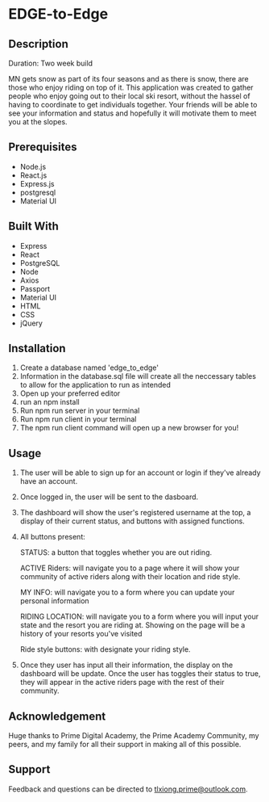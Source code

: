 # EDGE-to-Edge

## Description

Duration: Two week build

MN gets snow as part of its four seasons and as there is snow, there are those who enjoy riding on top of it. This application was created to gather people who enjoy going out to their local ski resort, without the hassel of having to coordinate to get individuals together. Your friends will be able to see your information and status and hopefully it will motivate them to meet you at the slopes.

## Prerequisites
- Node.js
- React.js
- Express.js
- postgresql
- Material UI

## Built With
- Express 
- React 
- PostgreSQL 
- Node 
- Axios 
- Passport 
- Material UI 
- HTML 
- CSS 
- jQuery 

## Installation

1. Create a database named 'edge_to_edge'
2. Information in the database.sql file will create all the neccessary tables to allow for the application to run as intended
3. Open up your preferred editor 
4. run an npm install
5. Run npm run server in your terminal
6. Run npm run client in your terminal
7. The npm run client command will open up a new browser for you!

## Usage

1. The user will be able to sign up for an account or login if they've already have an account. 
2. Once logged in, the user will be sent to the dasboard.
3. The dashboard will show the user's registered username at the top, a display of their current status, and buttons with assigned functions.
4. All buttons present:

      STATUS: a button that toggles whether you are out riding.

      ACTIVE Riders: will navigate you to a page where it will show your community of active riders along with their location and ride style. 

      MY INFO: will navigate you to a form where you can update your personal information 

      RIDING LOCATION: will navigate you to a form where you will input your state and the resort you are riding at. Showing on the page will be a history of your resorts you've visited 

      Ride style buttons: with designate your riding style.

5. Once they user has input all their information, the display on the dashboard will be update. Once the user has toggles their status to true, they will appear in the active riders page with the rest of their community. 

## Acknowledgement

Huge thanks to Prime Digital Academy, the Prime Academy Community, my peers, and my family for all their support in making all of this possible.

## Support

Feedback and questions can be directed to tlxiong.prime@outlook.com.

